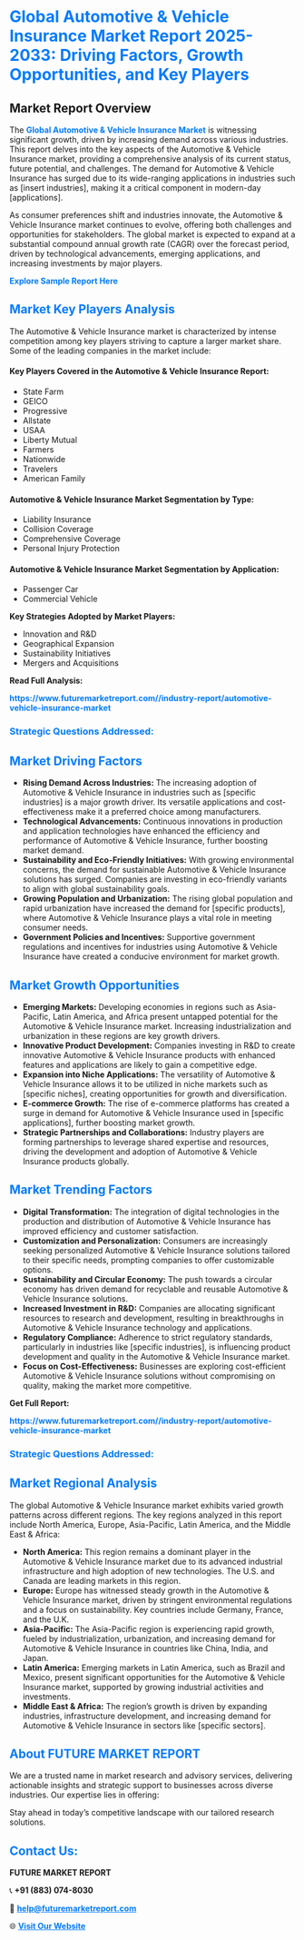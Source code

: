 <h1 style="color: #007BFF;">Global Automotive & Vehicle Insurance Market Report 2025-2033: Driving Factors, Growth Opportunities, and Key Players</h1>

<section id="overview">
<h2>Market Report Overview</h2>
<p>The <a href="https://www.futuremarketreport.com//industry-report/automotive-vehicle-insurance-market" style="color: #007BFF; text-decoration: none;"><strong>Global Automotive & Vehicle Insurance Market</strong></a> is witnessing significant growth, driven by increasing demand across various industries. This report delves into the key aspects of the Automotive & Vehicle Insurance market, providing a comprehensive analysis of its current status, future potential, and challenges. The demand for Automotive & Vehicle Insurance has surged due to its wide-ranging applications in industries such as [insert industries], making it a critical component in modern-day [applications].</p>
<p>As consumer preferences shift and industries innovate, the Automotive & Vehicle Insurance market continues to evolve, offering both challenges and opportunities for stakeholders. The global market is expected to expand at a substantial compound annual growth rate (CAGR) over the forecast period, driven by technological advancements, emerging applications, and increasing investments by major players.</p>
</section>

<section id="overview">
<p><a href="https://www.futuremarketreport.com//request-sample/reportId=50069" style="color: #007BFF; text-decoration: none;"><strong>Explore Sample Report Here</strong></a></p>
</section>

<section id="key-players">
<h2 style="color: #007BFF;">Market Key Players Analysis</h2>
<p>The Automotive & Vehicle Insurance market is characterized by intense competition among key players striving to capture a larger market share. Some of the leading companies in the market include:</p>
<h4>Key Players Covered in the Automotive & Vehicle Insurance Report:</h4>
<ul><li>State Farm</li><li>GEICO</li><li>Progressive</li><li>Allstate</li><li>USAA</li><li>Liberty Mutual</li><li>Farmers</li><li>Nationwide</li><li>Travelers</li><li>American Family</li></ul>
<h4>Automotive & Vehicle Insurance Market Segmentation by Type:</h4>
<ul><li>Liability Insurance</li><li>Collision Coverage</li><li>Comprehensive Coverage</li><li>Personal Injury Protection</li></ul>

<h4>Automotive & Vehicle Insurance Market Segmentation by Application:</h4>
<ul><li>Passenger Car</li><li>Commercial Vehicle</li></ul>
<p><strong>Key Strategies Adopted by Market Players:</strong></p>
<ul>
<li>Innovation and R&D</li>
<li>Geographical Expansion</li>
<li>Sustainability Initiatives</li>
<li>Mergers and Acquisitions</li>
</ul>
</section>

<section>
<p><strong>Read Full Analysis: </strong></p><a href="https://www.futuremarketreport.com//industry-report/automotive-vehicle-insurance-market" style="color: #007BFF; text-decoration: none;"><strong>https://www.futuremarketreport.com//industry-report/automotive-vehicle-insurance-market</strong></a>
<h3 style="color: #007BFF;">Strategic Questions Addressed:</h3>
</section>

<section id="driving-factors">
<h2 style="color: #007BFF;">Market Driving Factors</h2>
<ul>
<li><strong>Rising Demand Across Industries:</strong> The increasing adoption of Automotive & Vehicle Insurance in industries such as [specific industries] is a major growth driver. Its versatile applications and cost-effectiveness make it a preferred choice among manufacturers.</li>
<li><strong>Technological Advancements:</strong> Continuous innovations in production and application technologies have enhanced the efficiency and performance of Automotive & Vehicle Insurance, further boosting market demand.</li>
<li><strong>Sustainability and Eco-Friendly Initiatives:</strong> With growing environmental concerns, the demand for sustainable Automotive & Vehicle Insurance solutions has surged. Companies are investing in eco-friendly variants to align with global sustainability goals.</li>
<li><strong>Growing Population and Urbanization:</strong> The rising global population and rapid urbanization have increased the demand for [specific products], where Automotive & Vehicle Insurance plays a vital role in meeting consumer needs.</li>
<li><strong>Government Policies and Incentives:</strong> Supportive government regulations and incentives for industries using Automotive & Vehicle Insurance have created a conducive environment for market growth.</li>
</ul>
</section>

<section id="growth-opportunities">
<h2 style="color: #007BFF;">Market Growth Opportunities</h2>
<ul>
<li><strong>Emerging Markets:</strong> Developing economies in regions such as Asia-Pacific, Latin America, and Africa present untapped potential for the Automotive & Vehicle Insurance market. Increasing industrialization and urbanization in these regions are key growth drivers.</li>
<li><strong>Innovative Product Development:</strong> Companies investing in R&D to create innovative Automotive & Vehicle Insurance products with enhanced features and applications are likely to gain a competitive edge.</li>
<li><strong>Expansion into Niche Applications:</strong> The versatility of Automotive & Vehicle Insurance allows it to be utilized in niche markets such as [specific niches], creating opportunities for growth and diversification.</li>
<li><strong>E-commerce Growth:</strong> The rise of e-commerce platforms has created a surge in demand for Automotive & Vehicle Insurance used in [specific applications], further boosting market growth.</li>
<li><strong>Strategic Partnerships and Collaborations:</strong> Industry players are forming partnerships to leverage shared expertise and resources, driving the development and adoption of Automotive & Vehicle Insurance products globally.</li>
</ul>
</section>

<section id="trending-factors">
<h2 style="color: #007BFF;">Market Trending Factors</h2>
<ul>
<li><strong>Digital Transformation:</strong> The integration of digital technologies in the production and distribution of Automotive & Vehicle Insurance has improved efficiency and customer satisfaction.</li>
<li><strong>Customization and Personalization:</strong> Consumers are increasingly seeking personalized Automotive & Vehicle Insurance solutions tailored to their specific needs, prompting companies to offer customizable options.</li>
<li><strong>Sustainability and Circular Economy:</strong> The push towards a circular economy has driven demand for recyclable and reusable Automotive & Vehicle Insurance solutions.</li>
<li><strong>Increased Investment in R&D:</strong> Companies are allocating significant resources to research and development, resulting in breakthroughs in Automotive & Vehicle Insurance technology and applications.</li>
<li><strong>Regulatory Compliance:</strong> Adherence to strict regulatory standards, particularly in industries like [specific industries], is influencing product development and quality in the Automotive & Vehicle Insurance market.</li>
<li><strong>Focus on Cost-Effectiveness:</strong> Businesses are exploring cost-efficient Automotive & Vehicle Insurance solutions without compromising on quality, making the market more competitive.</li>
</ul>
</section>

<section>
<p><strong>Get Full Report: </strong></p><a href="https://www.futuremarketreport.com//industry-report/automotive-vehicle-insurance-market" style="color: #007BFF; text-decoration: none;"><strong>https://www.futuremarketreport.com//industry-report/automotive-vehicle-insurance-market</strong></a>
<h3 style="color: #007BFF;">Strategic Questions Addressed:</h3>
</section>


<section id="regional-analysis">
<h2 style="color: #007BFF;">Market Regional Analysis</h2>
<p>The global Automotive & Vehicle Insurance market exhibits varied growth patterns across different regions. The key regions analyzed in this report include North America, Europe, Asia-Pacific, Latin America, and the Middle East & Africa:</p>
<ul>
<li><strong>North America:</strong> This region remains a dominant player in the Automotive & Vehicle Insurance market due to its advanced industrial infrastructure and high adoption of new technologies. The U.S. and Canada are leading markets in this region.</li>
<li><strong>Europe:</strong> Europe has witnessed steady growth in the Automotive & Vehicle Insurance market, driven by stringent environmental regulations and a focus on sustainability. Key countries include Germany, France, and the U.K.</li>
<li><strong>Asia-Pacific:</strong> The Asia-Pacific region is experiencing rapid growth, fueled by industrialization, urbanization, and increasing demand for Automotive & Vehicle Insurance in countries like China, India, and Japan.</li>
<li><strong>Latin America:</strong> Emerging markets in Latin America, such as Brazil and Mexico, present significant opportunities for the Automotive & Vehicle Insurance market, supported by growing industrial activities and investments.</li>
<li><strong>Middle East & Africa:</strong> The region’s growth is driven by expanding industries, infrastructure development, and increasing demand for Automotive & Vehicle Insurance in sectors like [specific sectors].</li>
</ul>
</section>

<footer>
<h2 style="color: #007BFF;">About FUTURE MARKET REPORT</h2>
<p>We are a trusted name in market research and advisory services, delivering actionable insights and strategic support to businesses across diverse industries. Our expertise lies in offering:</p>

<p>Stay ahead in today’s competitive landscape with our tailored research solutions.</p>

<h2 style="color: #007BFF;">Contact Us:</h2>
<p><strong>FUTURE MARKET REPORT</strong></p>
<p>📞 <strong>+91 (883) 074-8030</strong></p>
<p>📧 <strong><a href="mailto:help@futuremarketreport.com" style="color: #007BFF;">help@futuremarketreport.com</a></strong></p>
<p>🌐 <strong><a href="https://www.futuremarketreport.com/" style="color: #007BFF;">Visit Our Website</a></strong></p>
</footer>